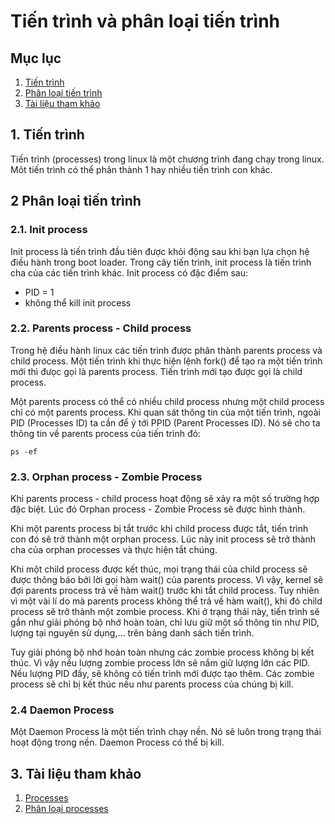 Tiến trình và phân loại tiến trình
===
## Mục lục
1. [Tiến trình](#1.-tiến-trình)
2. [Phân loại tiến trình](#2.-phân-loại-tiến-trình)
3. [Tài liệu tham khảo](#3.-Tài-liệu-tham-khảo)
## 1. Tiến trình
Tiến trình (processes) trong linux là một chương trình đang chạy trong linux. Môt tiến trình có thể phân thành 1 hay nhiều tiến trình con khác.
## 2 Phân loại tiến trình

### 2.1. Init process

Init process là tiến trình đầu tiên được khỏi động sau khi bạn lựa chọn hệ điều hành trong boot loader. Trong cây tiến trình, init process là tiến trình cha của các tiến trình khác. Init process có đặc điểm sau:
- PID = 1
- không thể kill init process

### 2.2. Parents process - Child process
Trong hệ điều hành linux các tiến trình được phân thành parents process và child process. Một tiến trình khi thực hiện lệnh fork() để tạo ra một tiến trình mới thì đưọc gọi là parents process. Tiến trình mới tạo được gọi là child process.

Một parents process có thể có nhiều child process nhưng một child process chỉ có một parents process. Khi quan sát thông tin của một tiến trình, ngoài PID (Processes ID) ta cần để ý tới PPID (Parent Processes ID). Nó sẽ cho ta thông tin về parents process của tiến trình đó:
```
ps -ef
```
### 2.3. Orphan process - Zombie Process

Khi parents process - child process hoạt động sẽ xảy ra một số trường hợp đặc biệt. Lúc đó Orphan process - Zombie Process sẽ được hình thành.

Khi một parents process bị tắt trước khi child process được tắt, tiến trình con đó sẽ trở thành một orphan process. Lúc này init process sẽ trở thành cha của orphan processes và thực hiện tắt chúng.

Khi một child process được kết thúc, mọi trạng thái của child process sẽ được thông báo bởi lời gọi hàm wait() của parents process. Vì vậy, kernel sẽ đợi parents process trả về hàm wait() trước khi tắt child process. Tuy nhiên vì một vài lí do mà parents process không thể trả về hàm wait(), khi đó child process sẽ trở thành một zombie process. Khi ở trạng thái này, tiến trình sẽ gần như giải phóng bộ nhớ hoàn toàn, chỉ lưu giữ một số thông tin như PID, lượng tại nguyên sử dụng,... trên bảng danh sách tiến trình.

Tuy giải phóng bộ nhớ hoàn toàn nhưng các zombie process không bị kết thúc. Vì vậy nếu lượng zombie process lớn sẽ nắm giữ lượng lớn các PID. Nếu lượng PID đầy, sẽ không có tiến trình mới được tạo thêm. Các zombie process sẽ chỉ bị kết thúc nếu như parents process của chúng bị kill.

### 2.4 Daemon Process

Một Daemon Process là một tiến trình chạy nền. Nó sẽ luôn trong trạng thái hoạt động trong nền.
Daemon Process có thể bị kill.

## 3. Tài liệu tham khảo

1. [Processes](https://www.tutorialspoint.com/process-vs-parent-process-vs-child-process)
2. [Phân loại processes](https://www.ibm.com/developerworks/community/blogs/58e72888-6340-46ac-b488-d31aa4058e9c/entry/an_overview_of_linux_processes21?lang=en)